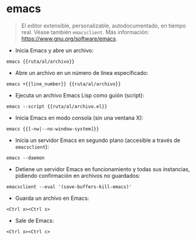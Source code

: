 # emacs

> El editor extensible, personalizable, autodocumentado, en tiempo real.
> Véase también `emacsclient`.
> Más información: <https://www.gnu.org/software/emacs>.

- Inicia Emacs y abre un archivo:

`emacs {{ruta/al/archivo}}`

- Abre un archivo en un número de línea especificado:

`emacs +{{line_number}} {{ruta/al/archivo}}`

- Ejecuta un archivo Emacs Lisp como guión (script):

`emacs --script {{ruta/al/archivo.el}}`

- Inicia Emacs en modo consola (sin una ventana X):

`emacs {{[-nw|--no-window-system]}}`

- Inicia un servidor Emacs en segundo plano (accesible a través de `emacsclient`):

`emacs --daemon`

- Detiene un servidor Emacs en funcionamiento y todas sus instancias, pidiendo confirmación en archivos no guardados:

`emacsclient --eval '(save-buffers-kill-emacs)'`

- Guarda un archivo en Emacs:

`<Ctrl x><Ctrl s>`

- Sale de Emacs:

`<Ctrl x><Ctrl c>`
